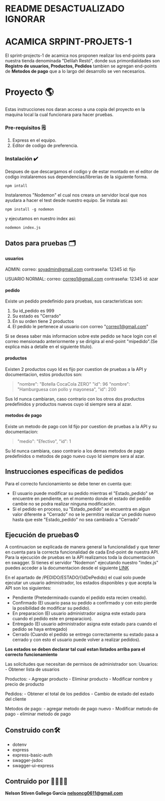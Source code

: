 # README DESACTUALIZADO IGNORAR
# ACAMICA SRPINT-PROJETS-1

El sprint-projects-1 de acamica nos proponen realizar los end-points para nuestra tienda denominada "Delilah Restó", donde sus primordialidades son **Registro de usuarios, Productos, Pedidos** tambien se agregan end-points de **Metodos de pago** que a lo largo del desarrollo se ven necesarios.

# Proyecto 🌎

Estas instrucciones nos daran acceso a una copia del proyecto en la maquina local la cual funcionara para hacer pruebas.

### Pre-requisitos 🗒️

 1. Express en el equipo.
 2. Editor de codigo de preferencia.

### Instalación ✔️
Despues de que descargamos el codigo y de estar montado en el editor de codigo instalaremos sus dependencias/librerias de la siguiente forma.
	
	npm intall
	
Instalaremos "Nodemon" el cual nos creara un servidor local que nos 
ayudara a hacer el test desde nuestro equipo. Se instala asi:

	npm install -g nodemon

y ejecutamos en nuestro index asi:

	nodemon index.js


## Datos para pruebas 🗂️

#### usuarios
ADMIN:
correo: soyadmin@gmail.com
contraseña: 12345
id: fijo

USUARIO NORMAL:
correo: correo1@gmail.com
contraseña: 12345
id: azar
#### pedido
Existe un pedido predefinido para pruebas, sus caracteristicas son:

 1. Su id_pedido es 999
 2. Su estado es "Cerrado"
 3. En su orden tiene 2 productos
 4. El pedido le pertenece al usuario con correo "correo1@gmail.com"

Si se desea saber más informacion sobre este pedido se hace login con el correo mensionado anteriormente y se dirigira al end-point "mipedido".(Se explica más a detalle en el siguiente titulo).

#### productos

Existen 2 productos cuyo Id es fijo por cuestion de pruebas a la API y documentacion, estos productos son:

>"nombre":  "Botella CocaCola ZERO"
"id":  96
"nombre":  "Hamburguesa con pollo y mayonesa",
"id":  200

Sus Id nunca cambiaran, caso contrario con los otros dos productos predefinidos y productos nuevos cuyo id siempre sera al azar.

#### metodos de pago
Existe un metodo de pago con Id fijo por cuestion de pruebas a la API y su documentacion:

>"medio":  "Efectivo",
"id":  1

Su Id nunca cambiara, caso contrario a los demas metodos de pago predefinidos o metodos de pago nuevo cuyo Id siempre sera al azar.


## Instrucciones especificas de pedidos

Para el correcto funcionamiento se debe tener en cuenta que:
 
 - El usuario puede modificar su pedido mientras el "Estado_pedido" se encuentre en pendiente, en el momento donde el estado del pedido cambie no se podra realizar ninguna modificación.
 - Si el pedido en proceso, su "Estado_pedido" se encuentra en algun valor diferente a "Cerrado" no se le permitira realizar un pedido nuevo hasta que este "Estado_pedido" no sea cambiado a "Cerrado"

## Ejecución de pruebas⚙️
A continuacion se explicada de manera general la funcionalidad y que tener en cuenta para la correcta funcionalidad de cada End-point de nuestra API.
Para la ejecución de pruebas en la API realizamos toda la documentacion en swagger.
Si tienes el servidor "Nodemon" ejecutando nuestro "index.js" puedes acceder a la documentacion desde el siguiente [LINK](http://localhost:3000/swagger)

En el apartado de /PEDIDO/ESTADO/{IdDePedido} el cual solo puede ejecutar un usuario administrador, los estados disponibles y que acepta la API son los siguientes:

 - Pendiente (Pretederminado cuando el pedido esta recien creado).
 - Confirmado (El usuario pasa su pedido a confirmado y con esto pierde la posibilidad de modificar su pedido).
 - En preparacion (El usuario administrador asigna este estado para cuando el pedido este en preparacion).
 - Entregado (El usuario administrador asigna este estado para cuando el pedido se haya entregado)
 - Cerrado (Cuando el pedido se entrego correctamente su estado pasa a cerrado y con esto el usuario puede volver a realizar pedidos).


**Los estados se deben declarar tal cual estan listados arriba para el correcto funcionamiento** 

Las solicitudes que necesitan de permisos de administrador son:
Usuarios:
	- Obtener lista de usuarios

Productos:
	- Agregar producto
	- Eliminar producto
	- Modificar nombre y precio de producto

Pedidos:
	- Obtener el total de los pedidos
	- Cambio de estado del estado del cliente

Metodos de pago:
	- agregar metodo de pago nuevo
	- Modificar metodo de pago
	- eliminar metodo de pago


## Construido con🛠️
- dotenv
- express
- express-basic-auth
- swagger-jsdoc
- swagger-ui-express

## Contruido por 👨‍💻👨‍🍳

**Nelson Stiven Gallego Garcia**
**nelsoncg0611@gmail.com**
